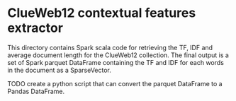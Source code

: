 # ClueWeb12 contextual features extractor
This directory contains Spark scala code for retrieving the TF, IDF and average document length for the ClueWeb12 collection. The final output is a set of Spark parquet DataFrame containing the TF and IDF for each words in the document as a SparseVector. 

TODO create a python script that can convert the parquet DataFrame to a Pandas DataFrame.
